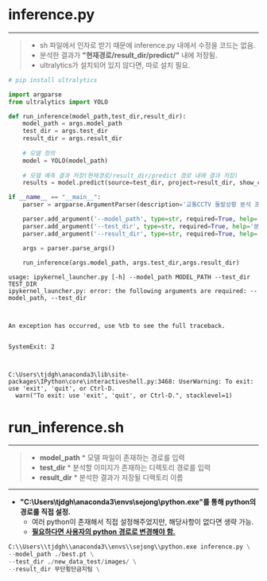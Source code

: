 # inference.py
---
>* sh 파일에서 인자로 받기 때문에 inference.py 내에서 수정을 코드는 없음.
>* 분석한 결과가 __"현재경로/result_dir/predict/"__ 내에 저장됨.
>* ultralytics가 설치되어 있지 않다면, 따로 설치 필요.


```python
# pip install ultralytics
```


```python
import argparse
from ultralytics import YOLO

def run_inference(model_path,test_dir,result_dir):
    model_path = args.model_path
    test_dir = args.test_dir
    result_dir = args.result_dir
    
    # 모델 정의
    model = YOLO(model_path)
    
    # 모델 예측 결과 저장(현재경로/result_dir/predict 경로 내에 결과 저장)
    results = model.predict(source=test_dir, project=result_dir, show_conf=False, save_txt=True, save=True)

if __name__ == "__main__":
    parser = argparse.ArgumentParser(description='교통CCTV 돌발상황 분석 프로그램')

    parser.add_argument('--model_path', type=str, required=True, help='모델 파일 경로를 입력하세요.')
    parser.add_argument('--test_dir', type=str, required=True, help='분석할 이미지 디렉토리 경로를 입력하세요.')
    parser.add_argument('--result_dir', type=str, required=True, help='분석한 결과가 저장될 디렉토리 이름을 입력하세요.')    

    args = parser.parse_args()
    
    run_inference(args.model_path, args.test_dir,args.result_dir)

```

    usage: ipykernel_launcher.py [-h] --model_path MODEL_PATH --test_dir TEST_DIR
    ipykernel_launcher.py: error: the following arguments are required: --model_path, --test_dir
    


    An exception has occurred, use %tb to see the full traceback.
    

    SystemExit: 2
    


    C:\Users\tjdgh\anaconda3\lib\site-packages\IPython\core\interactiveshell.py:3468: UserWarning: To exit: use 'exit', 'quit', or Ctrl-D.
      warn("To exit: use 'exit', 'quit', or Ctrl-D.", stacklevel=1)
    

# run_inference.sh
---
>* __model_path__
    * 모델 파일이 존재하는 경로를 입력
>* __test_dir__
    * 분석할 이미지가 존재하는 디렉토리 경로를 입력
>* __result_dir__
    * 분석한 결과가 저장될 디렉토리 이름
---
* __"C:\\Users\\tjdgh\\anaconda3\\envs\\sejong\\python.exe"를 통해 python의 경로를 직접 설정.__
    * 여러 python이 존재해서 직접 설정해주었지만, 해당사항이 없다면 생략 가능.
    * <u>__필요하다면 사용자의 python 경로로 변경해야 함.__</u>


```python
C:\\Users\\tjdgh\\anaconda3\\envs\\sejong\\python.exe inference.py \
--model_path ./best.pt \
--test_dir ./new_data_test/images/ \
--result_dir 무단횡단금지팀 \
```
